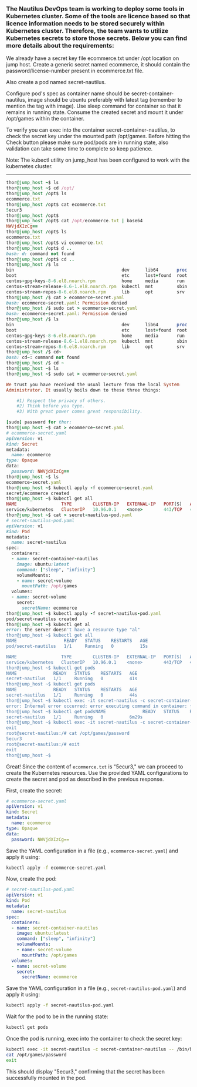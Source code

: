 ### The Nautilus DevOps team is working to deploy some tools in Kubernetes cluster. Some of the tools are licence based so that licence information needs to be stored securely within Kubernetes cluster. Therefore, the team wants to utilize Kubernetes secrets to store those secrets. Below you can find more details about the requirements:



We already have a secret key file ecommerce.txt under /opt location on jump host. Create a generic secret named ecommerce, it should contain the password/license-number present in ecommerce.txt file.


Also create a pod named secret-nautilus.


Configure pod's spec as container name should be secret-container-nautilus, image should be ubuntu preferably with latest tag (remember to mention the tag with image). Use sleep command for container so that it remains in running state. Consume the created secret and mount it under /opt/games within the container.


To verify you can exec into the container secret-container-nautilus, to check the secret key under the mounted path /opt/games. Before hitting the Check button please make sure pod/pods are in running state, also validation can take some time to complete so keep patience.


Note: The kubectl utility on jump_host has been configured to work with the kubernetes cluster.


------

```ruby
thor@jump_host ~$ ls
thor@jump_host ~$ cd /opt/
thor@jump_host /opt$ ls
ecommerce.txt
thor@jump_host /opt$ cat ecommerce.txt 
5ecur3
thor@jump_host /opt$ 
thor@jump_host /opt$ cat /opt/ecommerce.txt | base64
NWVjdXIzCg==
thor@jump_host /opt$ ls
ecommerce.txt
thor@jump_host /opt$ vi ecommerce.txt 
thor@jump_host /opt$ d ..
bash: d: command not found
thor@jump_host /opt$ cd ..
thor@jump_host /$ ls
bin                                         dev      lib64       proc  sys
boot                                        etc      lost+found  root  tmp
centos-gpg-keys-8-6.el8.noarch.rpm          home     media       run   usr
centos-stream-release-8.6-1.el8.noarch.rpm  kubectl  mnt         sbin  var
centos-stream-repos-8-6.el8.noarch.rpm      lib      opt         srv
thor@jump_host /$ cat > ecommerce-secret.yaml
bash: ecommerce-secret.yaml: Permission denied
thor@jump_host /$ sudo cat > ecommerce-secret.yaml
bash: ecommerce-secret.yaml: Permission denied
thor@jump_host /$ ls
bin                                         dev      lib64       proc  sys
boot                                        etc      lost+found  root  tmp
centos-gpg-keys-8-6.el8.noarch.rpm          home     media       run   usr
centos-stream-release-8.6-1.el8.noarch.rpm  kubectl  mnt         sbin  var
centos-stream-repos-8-6.el8.noarch.rpm      lib      opt         srv
thor@jump_host /$ cd~
bash: cd~: command not found
thor@jump_host /$ cd ~
thor@jump_host ~$ ls
thor@jump_host ~$ sudo cat > ecommerce-secret.yaml

We trust you have received the usual lecture from the local System
Administrator. It usually boils down to these three things:

    #1) Respect the privacy of others.
    #2) Think before you type.
    #3) With great power comes great responsibility.

[sudo] password for thor: 
thor@jump_host ~$ cat > ecommerce-secret.yaml
# ecommerce-secret.yaml
apiVersion: v1
kind: Secret
metadata:
  name: ecommerce
type: Opaque
data:
  password: NWVjdXIzCg==
thor@jump_host ~$ ls
ecommerce-secret.yaml
thor@jump_host ~$ kubectl apply -f ecommerce-secret.yaml
secret/ecommerce created
thor@jump_host ~$ kubectl get all
NAME                 TYPE        CLUSTER-IP   EXTERNAL-IP   PORT(S)   AGE
service/kubernetes   ClusterIP   10.96.0.1    <none>        443/TCP   41m
thor@jump_host ~$ cat > secret-nautilus-pod.yaml
# secret-nautilus-pod.yaml
apiVersion: v1
kind: Pod
metadata:
  name: secret-nautilus
spec:
  containers:
  - name: secret-container-nautilus
    image: ubuntu:latest
    command: ["sleep", "infinity"]
    volumeMounts:
    - name: secret-volume
      mountPath: /opt/games
  volumes:
  - name: secret-volume
    secret:
      secretName: ecommerce
thor@jump_host ~$ kubectl apply -f secret-nautilus-pod.yaml
pod/secret-nautilus created
thor@jump_host ~$ kubectl get al
error: the server doesn't have a resource type "al"
thor@jump_host ~$ kubectl get all
NAME                  READY   STATUS    RESTARTS   AGE
pod/secret-nautilus   1/1     Running   0          15s

NAME                 TYPE        CLUSTER-IP   EXTERNAL-IP   PORT(S)   AGE
service/kubernetes   ClusterIP   10.96.0.1    <none>        443/TCP   44m
thor@jump_host ~$ kubectl get pods
NAME              READY   STATUS    RESTARTS   AGE
secret-nautilus   1/1     Running   0          41s
thor@jump_host ~$ kubectl get pods
NAME              READY   STATUS    RESTARTS   AGE
secret-nautilus   1/1     Running   0          44s
thor@jump_host ~$ kubectl exec -it secret-nautilus -c secret-container-nautilus -- /bin/bashcat /opt/games/password
error: Internal error occurred: error executing command in container: failed to exec in container: failed to start exec "f9ec80407e7d25da97a2510aa1a5bda798a2a7f86fda5071c9ed816779c733a2": OCI runtime exec failed: exec failed: unable to start container process: exec: "/bin/bashcat": stat /bin/bashcat: no such file or directory: unknown
thor@jump_host ~$ kubectl get podsNAME              READY   STATUS    RESTARTS   AGE
secret-nautilus   1/1     Running   0          6m29s
thor@jump_host ~$ kubectl exec -it secret-nautilus -c secret-container-nautilus -- /bin/bashcat /opt/games/password
exit
root@secret-nautilus:/# cat /opt/games/password
5ecur3
root@secret-nautilus:/# exit
exit
thor@jump_host ~$ 
```

Great! Since the content of `ecommerce.txt` is "5ecur3," we can proceed to create the Kubernetes resources. Use the provided YAML configurations to create the secret and pod as described in the previous response.

First, create the secret:

```yaml
# ecommerce-secret.yaml
apiVersion: v1
kind: Secret
metadata:
  name: ecommerce
type: Opaque
data:
  password: NWVjdXIzCg==
```

Save the YAML configuration in a file (e.g., `ecommerce-secret.yaml`) and apply it using:

```bash
kubectl apply -f ecommerce-secret.yaml
```

Now, create the pod:

```yaml
# secret-nautilus-pod.yaml
apiVersion: v1
kind: Pod
metadata:
  name: secret-nautilus
spec:
  containers:
  - name: secret-container-nautilus
    image: ubuntu:latest
    command: ["sleep", "infinity"]
    volumeMounts:
    - name: secret-volume
      mountPath: /opt/games
  volumes:
  - name: secret-volume
    secret:
      secretName: ecommerce
```

Save the YAML configuration in a file (e.g., `secret-nautilus-pod.yaml`) and apply it using:

```bash
kubectl apply -f secret-nautilus-pod.yaml
```

Wait for the pod to be in the running state:

```bash
kubectl get pods
```

Once the pod is running, exec into the container to check the secret key:

```bash
kubectl exec -it secret-nautilus -c secret-container-nautilus -- /bin/bash
cat /opt/games/password
exit
```

This should display "5ecur3," confirming that the secret has been successfully mounted in the pod.
